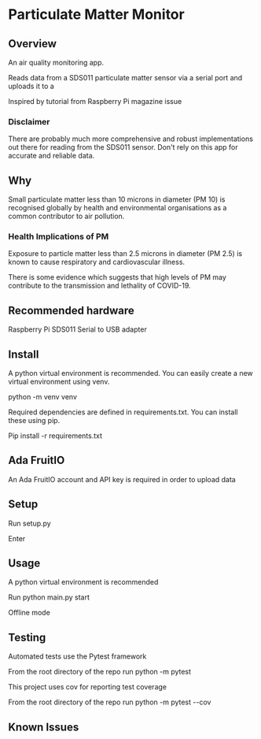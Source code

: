 # Particulate Matter Monitor

## Overview
An air quality monitoring app.

Reads data from a SDS011 particulate matter sensor via a serial port and uploads it to a 

Inspired by tutorial from Raspberry Pi magazine issue

### Disclaimer

There are probably much more comprehensive and robust implementations out there for reading from the SDS011 sensor. Don't rely on this app for accurate and reliable data.

## Why

Small particulate matter less than 10 microns in diameter (PM 10) is recognised globally by health and environmental organisations as a common contributor to air pollution.

### Health Implications of PM

Exposure to particle matter less than 2.5 microns in diameter (PM 2.5) is known to cause respiratory and cardiovascular illness.

There is some evidence which suggests that high levels of PM may contribute to the transmission and lethality of COVID-19.

## Recommended hardware

Raspberry Pi
SDS011
Serial to USB adapter

## Install

A python virtual environment is recommended. You can easily create a new virtual environment using venv.

python -m venv venv

Required dependencies are defined in requirements.txt. You can install these using pip.

Pip install -r requirements.txt

## Ada FruitIO

An Ada FruitIO account and API key is required in order to upload data

## Setup

Run setup.py

Enter 

## Usage

A python virtual environment is recommended

Run python main.py start

Offline mode

## Testing

Automated tests use the Pytest framework

From the root directory of the repo run python -m pytest

This project uses cov for reporting test coverage

From the root directory of the repo run python -m pytest --cov

## Known Issues